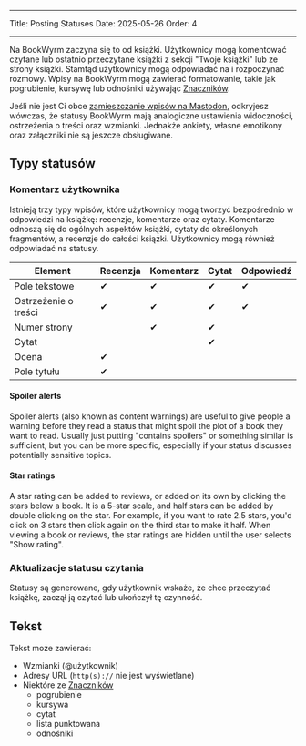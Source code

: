 - - -
Title: Posting Statuses Date: 2025-05-26 Order: 4
- - -

Na BookWyrm zaczyna się to od książki. Użytkownicy mogą komentować czytane lub ostatnio przeczytane książki z sekcji "Twoje książki" lub ze strony książki. Stamtąd użytkownicy mogą odpowiadać na i rozpoczynać rozmowy. Wpisy na BookWyrm mogą zawierać formatowanie, takie jak pogrubienie, kursywę lub odnośniki używając [Znaczników](https://www.markdownguide.org/cheat-sheet/).

Jeśli nie jest Ci obce [zamieszczanie wpisów na Mastodon](https://docs.joinmastodon.org/user/posting/), odkryjesz wówczas, że statusy BookWyrm mają analogiczne ustawienia widoczności, ostrzeżenia o treści oraz wzmianki. Jednakże ankiety, własne emotikony oraz załączniki nie są jeszcze obsługiwane.

## Typy statusów

### Komentarz użytkownika

Istnieją trzy typy wpisów, które użytkownicy mogą tworzyć bezpośrednio w odpowiedzi na książkę: recenzje, komentarze oraz cytaty. Komentarze odnoszą się do ogólnych aspektów książki, cytaty do określonych fragmentów, a recenzje do całości książki. Użytkownicy mogą również odpowiadać na statusy.

| Element              | Recenzja | Komentarz | Cytat | Odpowiedź |
| -------------------- | -------- | --------- | ----- | --------- |
| Pole tekstowe        | ✔        | ✔         | ✔     | ✔         |
| Ostrzeżenie o treści | ✔        | ✔         | ✔     | ✔         |
| Numer strony         |          | ✔         | ✔     |           |
| Cytat                |          |           | ✔     |           |
| Ocena                | ✔        |           |       |           |
| Pole tytułu          | ✔        |           |       |           |

#### Spoiler alerts

Spoiler alerts (also known as content warnings) are useful to give people a warning before they read a status that might spoil the plot of a book they want to read. Usually just putting "contains spoilers" or something similar is sufficient, but you can be more specific, especially if your status discusses potentially sensitive topics.

#### Star ratings

A star rating can be added to reviews, or added on its own by clicking the stars below a book. It is a 5-star scale, and half stars can be added by double clicking on the star. For example, if you want to rate 2.5 stars, you'd click on 3 stars then click again on the third star to make it half. When viewing a book or reviews, the star ratings are hidden until the user selects "Show rating".

### Aktualizacje statusu czytania

Statusy są generowane, gdy użytkownik wskaże, że chce przeczytać książkę, zaczął ją czytać lub ukończył tę czynność.

## Tekst
Tekst może zawierać:

- Wzmianki (@użytkownik)
- Adresy URL (`http(s)://` nie jest wyświetlane)
- Niektóre ze [Znaczników](https://www.markdownguide.org/cheat-sheet/)
    - pogrubienie
    - kursywa
    - cytat
    - lista punktowana
    - odnośniki

